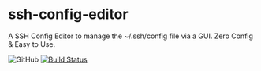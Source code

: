 # ssh-config-editor
A SSH Config Editor to manage the ~/.ssh/config file via a GUI. Zero Config &amp; Easy to Use.

![GitHub](https://img.shields.io/github/license/csskevin/ssh-config-editor?style=flat)
[![Build Status](https://travis-ci.com/csskevin/ssh-config-editor.svg?branch=master)](https://travis-ci.com/csskevin/ssh-config-editor)